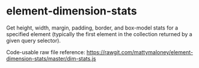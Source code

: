 # element-dimension-stats
Get height, width, margin, padding, border, and box-model stats for a specified element (typically the first element in the collection returned by a given query selector).

Code-usable raw file reference:
https://rawgit.com/mattymaloney/element-dimension-stats/master/dim-stats.js
